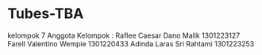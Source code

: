 # Tubes-TBA
kelompok 7
Anggota Kelompok : 
Raflee Caesar Dano Malik   1301223127
Farell Valentino Wempie    1301220433
Adinda Laras Sri Rahtami   1301223253
			

